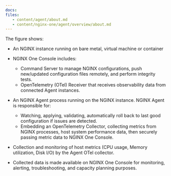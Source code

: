 ```yaml
---
docs:
files:
   - content/agent/about.md
   - content/nginx-one/agent/overview/about.md
---
```


The figure shows:

- An NGINX instance running on bare metal, virtual machine or container
- NGINX One Console includes:

  - Command Server to manage NGINX configurations, push new/updated configuration files remotely, and perform integrity tests.
  - OpenTelemetry (OTel) Receiver that receives observability data from connected Agent instances.

- An NGINX Agent process running on the NGINX instance. NGINX Agent is responsible for:

  - Watching, applying, validating, automatically roll back to last good configuration if issues are detected.
  - Embedding an OpenTelemetry Collector, collecting metrics from NGINX processes, host system performance data, then securely passing metric data to NGINX One Console.

- Collection and monitoring of host metrics (CPU usage, Memory utilization, Disk I/O) by the Agent OTel collector.
- Collected data is made available on NGINX One Console for monitoring, alerting, troubleshooting, and capacity planning purposes.
